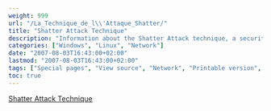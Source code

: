```yaml
---
weight: 999
url: "/La_Technique_de_l\\'Attaque_Shatter/"
title: "Shatter Attack Technique"
description: "Information about the Shatter Attack technique, a security vulnerability in Windows systems."
categories: ["Windows", "Linux", "Network"]
date: "2007-08-03T16:43:00+02:00"
lastmod: "2007-08-03T16:43:00+02:00"
tags: ["Special pages", "View source", "Network", "Printable version", "cd ~", "Servers", "Development", "Windows", "What links here", "Page information"]
toc: true
---
```


[Shatter Attack Technique](/pdf/shatter_fr.pdf)
